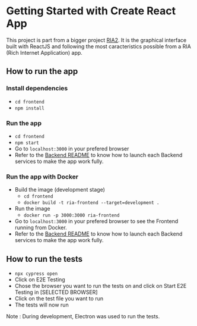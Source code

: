 # Getting Started with Create React App
This project is part from a bigger project [RIA2](https://github.com/ThomasGrossmann/RIA2/tree/Sprint-%234). It is the graphical interface built with ReactJS and following the most caracteristics possible from a RIA (Rich Internet Application) app.

## How to run the app

### Install dependencies
- `cd frontend`
- `npm install`

### Run the app
- `cd frontend`
- `npm start`
- Go to `localhost:3000` in your prefered browser
- Refer to the [Backend README](https://github.com/ThomasGrossmann/RIA2/blob/Sprint-%234/README.md) to know how to launch each Backend services to make the app work fully.

### Run the app with Docker
- Build the image (development stage)
  - `cd frontend`
  - `docker build -t ria-frontend --target=development .`
- Run the image
  - `docker run -p 3000:3000 ria-frontend`
- Go to `localhost:3000` in your prefered browser to see the Frontend running from Docker.
- Refer to the [Backend README](https://github.com/ThomasGrossmann/RIA2/blob/Sprint-%234/README.md) to know how to launch each Backend services to make the app work fully.

## How to run the tests
- `npx cypress open`
- Click on E2E Testing
- Chose the browser you want to run the tests on and click on Start E2E Testing in [SELECTED BROWSER]
- Click on the test file you want to run
- The tests will now run

Note : During development, Electron was used to run the tests.
